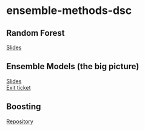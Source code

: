 # ensemble-methods-dsc

## Random Forest

[Slides](https://docs.google.com/presentation/d/1CEh7wk1fLG6qZJgiTAdgvaXgLx6nKK_NSwZKKH6NfkY/edit?usp=sharing)


## Ensemble Models (the big picture)

[Slides](https://docs.google.com/presentation/d/1bveoTJ-lOjpVEHEvTHZYQLx9HO8rehpHpM6oZiDUKcU/edit?usp=sharing)<br>
[Exit ticket](https://forms.gle/mkwnLV76be2QbH8w8)


## Boosting

[Repository](https://github.com/learn-co-students/boosting_seattle-ds/)
